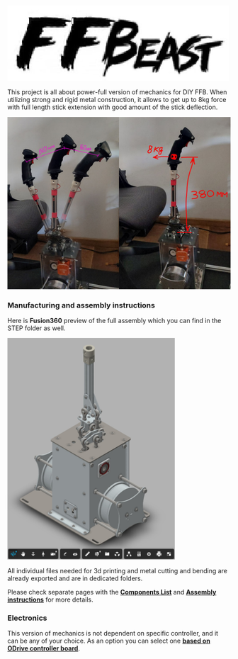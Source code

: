 <img src="logo.jpg">

This project is all about power-full version of mechanics for DIY FFB. When utilizing strong and rigid metal construction, 
it allows to get up to 8kg force with full length stick extension with good amount of the stick deflection.

<img src="preview.jpg" width="1000">

### Manufacturing and assembly instructions
Here is **Fusion360** preview of the full assembly which you can find in the STEP folder as well.

[<img src="v1.0/images/cad_preview.jpg" height="500">](https://a360.co/3yacUBG)

All individual files needed for 3d printing and metal cutting and bending are already exported and are in dedicated
folders.

Please check separate pages with the  **[Components List](components.md)** and  **[Assembly instructions](assembly.md)** for more details.

### Electronics
This version of mechanics is not dependent on specific controller, and it can be any of your choice. As an option you can select one **[based on ODrive controller board](https://github.com/o-devices/bldc-ffb-joystick)**.
